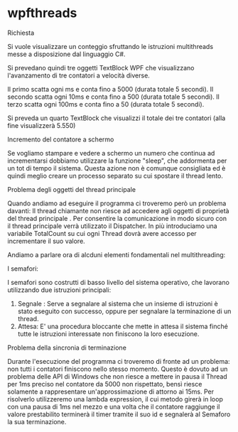 #  wpfthreads

Richiesta

Si vuole visualizzare un conteggio sfruttando le istruzioni multithreads messe a disposizione dal linguaggio C#.
 
Si prevedano quindi tre oggetti TextBlock WPF che visualizzano l'avanzamento di tre contatori a velocità diverse.
 
Il primo scatta ogni ms e conta fino a 5000 (durata totale 5 secondi).
Il secondo scatta ogni 10ms e conta fino a 500 (durata totale 5 secondi).
Il terzo scatta ogni 100ms e conta fino a 50 (durata totale 5 secondi).

Si preveda un quarto TextBlock che visualizzi il totale dei tre contatori (alla fine visualizzerà 5.550)

Incremento del contatore a schermo

Se vogliamo stampare e vedere a schermo un numero che continua ad incrementarsi dobbiamo utilizzare la funzione "sleep", che addormenta per un tot di tempo il sistema. Questa azione non è comunque consigliata ed è quindi meglio creare un processo separato su cui spostare il thread lento.

Problema degli oggetti del thread principale

Quando andiamo ad eseguire il programma ci troveremo però un problema davanti:
Il thread chiamante non riesce ad accedere agli oggetti di proprietà del thread principale . Per consentire la comunicazione in modo sicuro con il thread principale verrà utilizzato il Dispatcher. In più introduciamo una variabile TotalCount su cui ogni Thread dovrà avere accesso per incrementare il suo valore.

Andiamo a parlare ora di alcduni elementi fondamentali nel multithreading: 

I semafori:

I semafori sono costrutti di basso livello del sistema operativo, che lavorano utilizzando due istruzioni principali:

1. Segnale : Serve a segnalare al sistema che un insieme di istruzioni è stato eseguito con successo, oppure per segnalare la terminazione di un thread.
2. Attesa: E' una procedura bloccante che mette in attesa il sistema finché tutte le istruzioni interessate non finiscono la loro esecuzione.

Problema della sincronia di terminazione

Durante l'esecuzione del programma ci troveremo di fronte ad un problema: non tutti i contatori finiscono nello stesso momento.
Questo è dovuto ad un problema delle API di Windows che non riesce a mettere in pausa il Thread per 1ms preciso nel contatore da 5000 non rispettato, bensì riesce solamente a rappresentare un'approssimazione di attorno ai 15ms.
Per risolverlo utilizzeremo una lambda expression, il cui metodo girerà in loop con una pausa di 1ms nel mezzo e una volta che il contatore raggiunge il valore prestabilito terminerà il timer tramite il suo id e segnalerà al Semaforo la sua terminazione.


